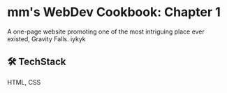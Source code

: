 
# mm's WebDev Cookbook: Chapter 1

A one-page website promoting one of the most intriguing place ever existed, Gravity Falls. iykyk




## 🛠 TechStack
HTML, CSS

